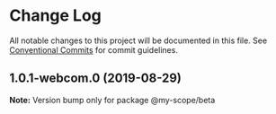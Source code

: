# Change Log

All notable changes to this project will be documented in this file.
See [Conventional Commits](https://conventionalcommits.org) for commit guidelines.

## 1.0.1-webcom.0 (2019-08-29)

**Note:** Version bump only for package @my-scope/beta
